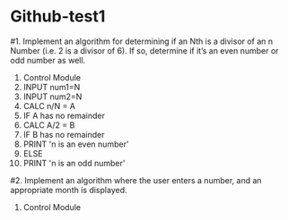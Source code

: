 # Github-test1
#1. Implement an algorithm for determining if an Nth is a divisor of an n Number (i.e. 2 is a divisor of 6). If so, determine if it’s an even number or odd number as well.
1. Control Module
2. INPUT num1=N
3. INPUT num2=N
4. CALC n/N = A
5. IF A has no remainder
6.  CALC A/2 = B
7.   IF B has no remainder
8.    PRINT 'n is an even number'
9. ELSE
10. PRINT 'n is an odd number'

#2. Implement an algorithm where the user enters a number, and an appropriate month is displayed.
1. Control Module
